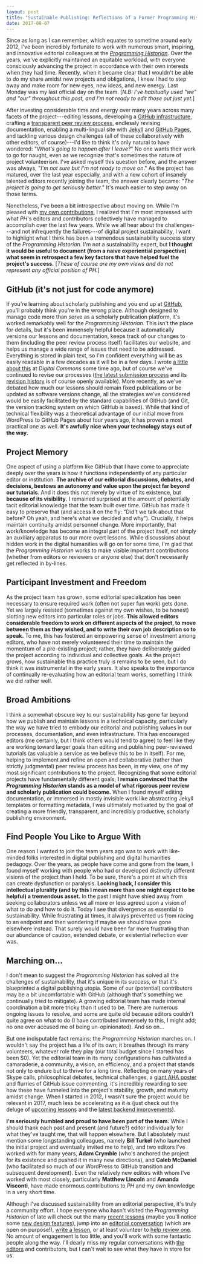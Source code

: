 ```yaml
---
layout: post
title: "Sustainable Publishing: Reflections of a Former Programming Historian Editor"
date: 2017-08-07
---
```


Since as long as I can remember, which equates to sometime around early 2012, I've been incredibly fortunate to work with numerous smart, inspiring, and innovative editorial colleagues at the [_Programming Historian_](http://programminghistorian.org). Over the years, we've explicitly maintained an equitable workload, with everyone consciously advancing the project in accordance with their own interests when they had time. Recently, when it became clear that I wouldn't be able to do my share amidst new projects and obligations, I knew I had to step away and make room for new eyes, new ideas, and new energy. Last Monday was my last official day on the team. [_N.B: I've habitually used "we" and "our" throughout this post, and I'm not ready to edit those out just yet._]

After investing considerable time and energy over many years across many facets of the project---editing lessons, developing a [GitHub infrastructure](https://github.com/programminghistorian/jekyll), crafting a [transparent peer review process](https://programminghistorian.org/reviewer-guidelines), endlessly revising documentation, enabling a multi-lingual site with [Jekyll](https://jekyllrb.com/) and [GitHub Pages](https://pages.github.com/), and tackling various design challenges (all of these collaboratively with other editors, of course)---I'd like to think it's only natural to have wondered: "_What's going to happen after I leave?_" No one wants their work to go for naught, even as we recognize that's sometimes the nature of project volunteerism. I've asked myself this question before, and the answer was always, "_I'm not sure but I'm not ready to move on_." As the project has matured, over the last year especially, and with a new cohort of insanely talented editors recently joining the team, the answer clearly became: "_The project is going to get seriously better_." It's much easier to step away on those terms.

Nonetheless, I've been a bit introspective about moving on. While I'm pleased with [my own contributions](https://github.com/programminghistorian/jekyll/commits?author=fredgibbs), I realized that I'm most impressed with what _PH_'s editors and contributors collectively have managed to accomplish over the last few years. While we all hear about the challenges---and not infrequently the failures---of digital project sustainability, I want to highlight what I think has been a tremendous sustainability success story of the _Programming Historian_. I'm not a sustainability expert, but **I thought it would be useful to document (from a naive experiential perspective) what seem in retrospect a few key factors that have helped fuel the project's success.** [_These of course are my own views and do not represent any official position of PH._]

## GitHub (it's not just for code anymore)
If you're learning about scholarly publishing and you end up at [GitHub](https://github.com/), you'll probably think you're in the wrong place. Although designed to manage code more than serve as a scholarly publication platform, it's worked remarkably well for the _Programming Historian_. This isn't the place for details, but it's been immensely helpful because it automatically versions our lessons and documentation, keeps track of our changes to them (including the peer review process itself) facilitates our website, and helps us manage a wide range of issues that need to be addressed. Everything is stored in plain text, so I'm confident everything will be as easily readable in a few decades as it will be in a few days. I wrote [a little about this](http://dhcommons.org/journal/issue-1/editorial-sustainability-and-open-peer-review-programming-historian) at _Digital Commons_ some time ago, but of course we've continued to revise our processes ([the latest submission process](https://programminghistorian.org/editor-guidelines) and its [revision history](https://github.com/programminghistorian/jekyll/commits/gh-pages/editor-guidelines.md) is of course openly available). More recently, as we've debated how much our lessons should remain fixed publications or be updated as software versions change, all the strategies we've considered would be easily facilitated by the standard capabilities of GitHub (and Git, the version tracking system on which GitHub is based). While that kind of technical flexibility was a theoretical advantage of our initial move from WordPress to GitHub Pages about four years ago, it has proven a most practical one as well. **It's awfully nice when your technology stays out of the way.**

## Project Memory
One aspect of using a platform like GitHub that I have come to appreciate deeply over the years is how it functions independently of any particular editor or institution. **The archive of our editorial discussions, debates, and decisions, bestows an autonomy and value upon the project far beyond our tutorials**. And it does this not merely by virtue of its existence, but **because of its visibility**. I remained surprised at the amount of potentially tacit editorial knowledge that the team built over time. GitHub has made it easy to preserve that (and access it on the fly: "Did't we talk about that before? Oh yeah, and here's what we decided and why"). Crucially, it helps maintain continuity amidst personnel change. More importantly, that work/knowledge has become an integral part of the project itself, not simply an auxiliary apparatus to our more overt lessons. While discussions about hidden work in the digital humanities will go on for some time, I'm glad that the _Programming Historian_ works to make visible important contributions (whether from editors or reviewers or anyone else) that don't necessarily get reflected in by-lines.

## Participant Investment and Freedom
As the project team has grown, some editorial specialization has been necessary to ensure required work (often not super fun work) gets done. Yet we largely resisted (sometimes against my own wishes, to be honest) slotting new editors into particular roles or jobs. **This allowed editors considerable freedom to work on different aspects of the project, to move between them as they wished, and to write their own job description so to speak.** To me, this has fostered an empowering sense of investment among editors, who have not merely volunteered their time to maintain the momentum of a pre-existing project; rather, they have deliberately guided the project according to individual and collective goals. As the project grows, how sustainable this practice truly is remains to be seen, but I do think it was instrumental in the early years. It also speaks to the importance of continually re-evaluating how an editorial team works, something I think we did rather well.

## Broad Ambitions
I think a somewhat obscure key to our sustainability has gone far beyond how we publish and maintain lessons in a technical capacity, particularly the way we have tried to embody our editorial and publishing values in our processes, documentation, and even infrastructure. This has encouraged editors (me certainly, but I think others would tend to agree) to feel like they are working toward larger goals than editing and publishing peer-reviewed tutorials (as valuable a service as we believe this to be in itself). For me, helping to implement and refine an open and collaborative (rather than strictly judgmental) peer review process has been, in my view, one of my most significant contributions to the project. Recognizing that some editorial projects have fundamentally different goals, **I remain convinced that the _Programming Historian_ stands as a model of what rigorous peer review and scholarly publication could become.** When I found myself editing documentation, or immersed in mostly invisible work like abstracting Jekyll templates or formatting metadata, I was ultimately motivated by the goal of creating a more friendly, transparent, and incredibly productive, scholarly publishing environment.

## Find People You Like to Argue With
One reason I wanted to join the team years ago was to work with like-minded folks interested in digital publishing and digital humanities pedagogy. Over the years, as people have come and gone from the team, I found myself working with people who had or developed distinctly different visions of the project than I held. To be sure, there's a point at which this can create dysfunction or paralysis. **Looking back, I consider this intellectual plurality (and by this I mean more than one might expect to be helpful) a tremendous asset.** In the past I might have shied away from seeking collaborators unless we all more or less agreed upon a vision of what to do and how to do it. Today I see that divergence as essential to sustainability. While frustrating at times, it always prevented us from racing to an endpoint and then wondering if maybe we should have gone elsewhere instead. That surely would have been far more frustrating than our abundance of caution, extended debate, or existential reflection ever was.

## Marching on...
I don't mean to suggest the _Programming Historian_ has solved all the challenges of sustainability, that it's unique in its success, or that it's blueprinted a digital publishing utopia. Some of our (potential) contributors may be a bit uncomfortable with GitHub (although that's something we continually tried to mitigate). A growing editorial team has made internal coordination a bit more tricky than it used to be. There are numerous ongoing issues to resolve, and some are quite old because editors couldn't quite agree on what to do (I have contributed immensely to this, I might add; no one ever accused me of being un-opinionated). And so on...

But one indisputable fact remains: the _Programming Historian_ marches on. I wouldn't say the project has a life of its own; it breathes through its many volunteers, whatever role they play (our total budget since I started has been $0). Yet the editorial team in its many configurations has cultivated a camaraderie, a community, a vision, an efficiency, and a project that stands not only to endure but to thrive for a long time. Reflecting on many years of Skype calls, philosophical debates, technical challenges, a [giant AHA poster](consider-the-poster) and flurries of GitHub issue commenting, it's incredibly rewarding to see how these have funneled into the project's stability, growth, and maturity amidst change. When I started in 2012, I wasn't sure the project would be relevant in 2017, much less be accelerating as it is (just check out the deluge of [upcoming lessons](https://github.com/programminghistorian/ph-submissions/tree/gh-pages/lessons) and the [latest backend improvements](https://programminghistorian.org/posts/infrastructure-at-ph)).

**I'm seriously humbled and proud to have been part of the team.** While I should thank each past and present (and future?) editor individually for what they've taught me, that will happen elsewhere. But I absolutely must mention some longstanding colleagues, namely **Bill Turkel** (who launched the initial project and eventually invited me to help), and two editors I've worked with for many years, **Adam Crymble** (who's anchored the project for its existence and pushed it in many new directions), and **Caleb McDaniel** (who facilitated so much of our WordPress to GitHub transition and subsequent development). Even the relatively new editors with whom I've worked with most closely, particularly **Matthew Lincoln** and **Amanda Visconti**, have made enormous contributions to _PH_ and my own knowledge in a very short time.

Although I've discussed sustainability from an editorial perspective, it's truly a community effort. I hope everyone who hasn't visited the _Programming Historian_ of late will check out the many [recent lessons](http://programminghistorian.org/lessons) (maybe you'll notice some [new design features](https://programminghistorian.org/posts/new-lessons-page)), jump into an [editorial conversation](https://github.com/programminghistorian/jekyll/issues) (which are open on purpose!), [write a lesson](https://programminghistorian.org/author-guidelines), or at least volunteer to [help review one](https://programminghistorian.org/reviewer-guidelines). No amount of engagement is too little, and you'll work with some fantastic people along the way. I'll dearly miss my regular conversations with [the editors](https://programminghistorian.org/project-team) and contributors, but I can't wait to see what they have in store for us.
